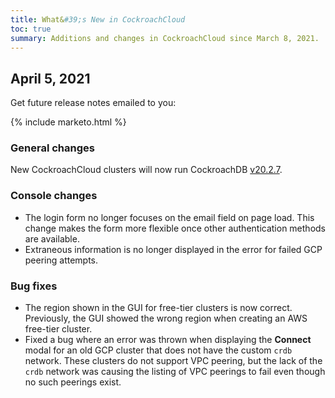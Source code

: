 ```yaml
---
title: What&#39;s New in CockroachCloud
toc: true
summary: Additions and changes in CockroachCloud since March 8, 2021.
---
```


## April 5, 2021

Get future release notes emailed to you:

{% include marketo.html %}

### General changes

New CockroachCloud clusters will now run CockroachDB [v20.2.7](v20.2.7.html).

### Console changes

- The login form no longer focuses on the email
  field on page load. This change makes the form more flexible once other
  authentication methods are available.
- Extraneous information is no longer displayed in the
  error for failed GCP peering attempts.

### Bug fixes

- The region shown in the GUI for free-tier
  clusters is now correct. Previously, the GUI showed the wrong
  region when creating an AWS free-tier cluster.
- Fixed a bug where an error was thrown when
  displaying the **Connect** modal for an old GCP cluster that does not have
  the custom `crdb` network. These clusters do not support VPC peering, but
  the lack of the `crdb` network was causing the listing of VPC peerings
  to fail even though no such peerings exist.

